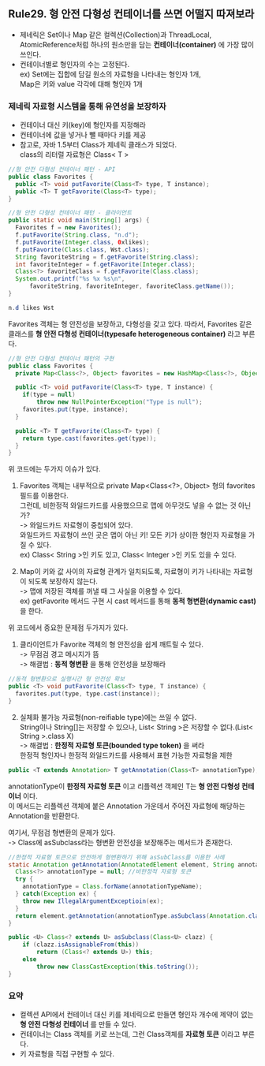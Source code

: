 ## Rule29. 형 안전 다형성 컨테이너를 쓰면 어떨지 따져보라
- 제네릭은 Set이나 Map 같은 컬렉션(Collection)과 ThreadLocal, AtomicReference처럼 하나의 원소만을 담는 __컨테이너(container)__ 에 가장 많이 쓰인다.
- 컨테이너별로 형인자의 수는 고정된다.  
ex) Set에는 집합에 담길 원소의 자료형을 나타내는 형인자 1개,  
Map은 키와 value 각각에 대해 형인자 1개

### 제네릭 자료형 시스템을 통해 유연성을 보장하자
- 컨테이너 대신 키(key)에 형인자를 지정해라
- 컨테이너에 값을 넣거나 뺄 때마다 키를 제공
- 참고로, 자바 1.5부터 Class가 제네릭 클래스가 되었다.  
class의 리터럴 자료형은 Class< T >

```JAVA
//형 안전 다형성 컨테이너 패턴 - API
public class Favorites {
  public <T> void putFavorite(Class<T> type, T instance);
  public <T> T getFavorite(Class<T> type);
}

//형 안전 다형성 컨테이너 패턴 - 클라이언트
public static void main(String[] args) {
  Favorites f = new Favorites();
  f.putFavorite(String.class, "n.d");
  f.putFavorite(Integer.class, 0xlikes);
  f.putFavorite(Class.class, Wst.class);
  String favoriteString = f.getFavorite(String.class);
  int favoriteInteger = f.getFavorite(Integer.class);
  Class<?> favoriteClass = f.getFavorite(Class.class);
  System.out.printf("%s %x %s\n",
      favoriteString, favoriteInteger, favoriteClass.getName());
}
```

```JAVA
n.d likes Wst
```

Favorites 객체는 형 안전성을 보장하고, 다형성을 갖고 있다.
따라서, Favorites 같은 클래스를 __형 안전 다형성 컨테이너(typesafe heterogeneous container)__ 라고 부른다.

```JAVA
//형 안전 다형성 컨테이너 패턴의 구현
public class Favorites {
  private Map<Class<?>, Object> favorites = new HashMap<Class<?>, Object>();

  public <T> void putFavorite(Class<T> type, T instance) {
    if(type = null)
        throw new NullPointerException("Type is null");
    favorites.put(type, instance);
  }

  public <T> T getFavorite(Class<T> type) {
    return type.cast(favorites.get(type));
  }
}
```
위 코드에는 두가지 이슈가 있다.  
1. Favorites 객체는 내부적으로 private Map<Class<?>, Object> 형의 favorites 필드를 이용한다.  
그런데, 비한정적 와일드카드를 사용했으므로 맵에 아무것도 넣을 수 없는 것 아닌가?  
-> 와일드카드 자료형이 중첩되어 있다.  
와일드카드 자료형이 쓰인 곳은 맵이 아닌 키! 모든 키가 상이한 형인자 자료형을 가질 수 있다.  
ex) Class< String >인 키도 있고, Class< Integer >인 키도 있을 수 있다.

2. Map이 키와 값 사이의 자료형 관계가 일치되도록, 자료형이 키가 나타내는 자료형이 되도록 보장하지 않는다.  
-> 맵에 저장된 객체를 꺼낼 때 그 사실을 이용할 수 있다.  
ex) getFavorite 메서드 구현 시 cast 메서드를 통해 __동적 형변환(dynamic cast)__ 을 한다.

위 코드에서 중요한 문제점 두가지가 있다.  
1. 클라이언트가 Favorite 객체의 형 안전성을 쉽게 깨트릴 수 있다.  
-> 무점검 경고 메시지가 뜸  
-> 해결법 : __동적 형변환__ 을 통해 안전성을 보장해라
```JAVA
//동적 형변환으로 실행시간 형 안전성 확보
public <T> void putFavorite(Class<T> type, T instance) {
  favorites.put(type, type.cast(instance));
}
```

2. 실체화 불가능 자료형(non-reifiable type)에는 쓰일 수 없다.  
String이나 String[]는 저장할 수 있으나, List< String >은 저장할 수 없다.(List< String >.class X)  
-> 해결법 : __한정적 자료형 토큰(bounded type token)__ 을 써라  
한정적 형인자나 한정적 와일드카드를 사용해서 표현 가능한 자료형을 제한
```JAVA
public <T extends Annotation> T getAnnotation(Class<T> annotationType);
```
annotationType이 __한정적 자료형 토큰__ 이고 리플렉션 객체인 T는 __형 안전 다형성 컨테이너__ 이다.  
이 메서드는 리플렉션 객체에 붙은 Annotation 가운데서 주어진 자료형에 해당하는 Annotation을 반환한다.

여기서, 무점검 형변환의 문제가 있다.  
-> Class에 asSubclass라는 형변환 안전성을 보장해주는 메서드가 존재한다.

```JAVA
//한정적 자료형 토큰으로 안전하게 형변환하기 위해 asSubClass를 이용한 사례
static Annotation getAnnotation(AnnotatedElement element, String annotationTypeName) {
  Class<?> annotationType = null; //비한정적 자료형 토큰
  try {
    annotationType = Class.forName(annotationTypeName);
  } catch(Exception ex) {
    throw new IllegalArgumentExceptioin(ex);
  }
  return element.getAnnotation(annotationType.asSubclass(Annotation.class));
}
```
```JAVA
public <U> Class<? extends U> asSubclass(Class<U> clazz) {
    if (clazz.isAssignableFrom(this))
        return (Class<? extends U>) this;
    else
        throw new ClassCastException(this.toString());
}
```

### 요약
- 컬렉션 API에서 컨테이너 대신 키를 제네릭으로 만들면 형인자 개수에 제약이 없는 __형 안전 다형성 컨테이너__ 를 만들 수 있다.
- 컨테이너는 Class 객체를 키로 쓰는데, 그런 Class객체를 __자료형 토큰__ 이라고 부른다.
- 키 자료형을 직접 구현할 수 있다.
